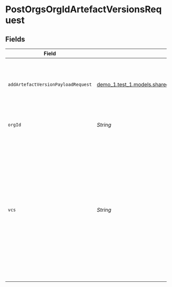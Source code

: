 # PostOrgsOrgIdArtefactVersionsRequest


## Fields

| Field                                                                                                                                                                                                                                   | Type                                                                                                                                                                                                                                    | Required                                                                                                                                                                                                                                | Description                                                                                                                                                                                                                             |
| --------------------------------------------------------------------------------------------------------------------------------------------------------------------------------------------------------------------------------------- | --------------------------------------------------------------------------------------------------------------------------------------------------------------------------------------------------------------------------------------- | --------------------------------------------------------------------------------------------------------------------------------------------------------------------------------------------------------------------------------------- | --------------------------------------------------------------------------------------------------------------------------------------------------------------------------------------------------------------------------------------- |
| `addArtefactVersionPayloadRequest`                                                                                                                                                                                                      | [demo_1.test_1.models.shared.AddArtefactVersionPayloadRequest](../../models/shared/AddArtefactVersionPayloadRequest.md)                                                                                                                 | :heavy_check_mark:                                                                                                                                                                                                                      | The data needed to register a new Artefact Version within the organization.<br/><br/>                                                                                                                                                   |
| `orgId`                                                                                                                                                                                                                                 | *String*                                                                                                                                                                                                                                | :heavy_check_mark:                                                                                                                                                                                                                      | The organization ID.<br/><br/>                                                                                                                                                                                                          |
| `vcs`                                                                                                                                                                                                                                   | *String*                                                                                                                                                                                                                                | :heavy_minus_sign:                                                                                                                                                                                                                      | (Optional) Which version control system the version comes from. Default value is "git". If this parameter is not supplied or its value is "git", the provided ref, if not empty, is checked to ensure that it has the prefix "refs/".<br/><br/> |